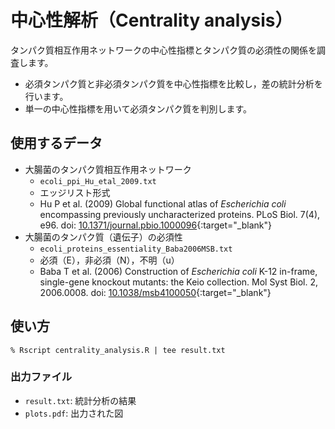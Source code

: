 # 中心性解析（Centrality analysis） 
タンパク質相互作用ネットワークの中心性指標とタンパク質の必須性の関係を調査します。
* 必須タンパク質と非必須タンパク質を中心性指標を比較し，差の統計分析を行います。
* 単一の中心性指標を用いて必須タンパク質を判別します。

## 使用するデータ
  * 大腸菌のタンパク質相互作用ネットワーク
    * ``ecoli_ppi_Hu_etal_2009.txt``
    * エッジリスト形式
    * Hu P et al. (2009) Global functional atlas of *Escherichia coli* encompassing previously uncharacterized proteins. PLoS Biol. 7(4), e96. doi: [10.1371/journal.pbio.1000096](https://doi.org/10.1371/journal.pbio.1000096){:target="_blank"}
  * 大腸菌のタンパク質（遺伝子）の必須性
    * ``ecoli_proteins_essentiality_Baba2006MSB.txt``
    * 必須（E），非必須（N），不明（u）
    * Baba T et al. (2006) Construction of *Escherichia coli* K-12 in-frame, single-gene knockout mutants: the Keio collection. Mol Syst Biol. 2, 2006.0008. doi: [10.1038/msb4100050](https://doi.org/10.1038/msb4100050){:target="_blank"}

## 使い方
```
% Rscript centrality_analysis.R | tee result.txt
```
### 出力ファイル
* ``result.txt``: 統計分析の結果
* ``plots.pdf``: 出力された図
